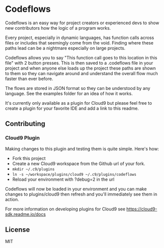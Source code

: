 # Codeflows
Codeflows is an easy way for project creators or experienced devs to show new contributors how the logic of a program works. 

Every project, especially in dynamic languages, has function calls across files or includes that seemingly come from the void. Finding where these paths lead can be a nightmare especially on large projects. 

Codeflows allows you to say "This function call goes to this location in this file" with 2 button presses. This is then saved to a .codeflows file in your project and when anyone else loads up the project these paths are shown to them so they can navigate around and understand the overall flow much faster than ever before. 

The flows are stored in JSON format so they can be understood by any language. See the examples folder for an idea of how it works. 

It's currently only available as a plugin for Cloud9 but please feel free to create a plugin for your favorite IDE and add a link to this readme. 


## Contributing

### Cloud9 Plugin

Making changes to this plugin and testing them is quite simple. Here's how:

- Fork this project
- Create a new Cloud9 workspace from the Github url of your fork.
- `mkdir ~/.c9/plugins`
- `ln -s ~/workspace/plugins/cloud9 ~/.c9/plugins/codeflows`
- Reload your environment with ?debug=2 in the url

Codeflows will now be loaded in your environment and you can make changes to plugins/cloud9 then refresh and you'll immediately see them in action. 

For more information on developing plugins for Cloud9 see https://cloud9-sdk.readme.io/docs

## License

MIT
